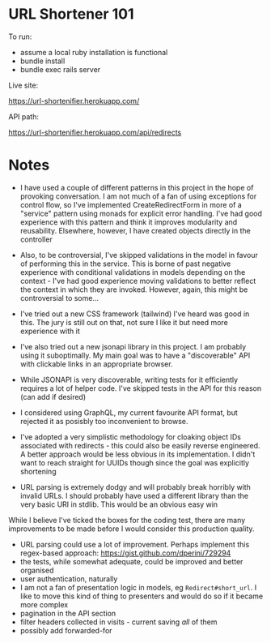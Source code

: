# URL Shortener 101

To run:

* assume a local ruby installation is functional
* bundle install
* bundle exec rails server

Live site:

https://url-shortenifier.herokuapp.com/

API path:

https://url-shortenifier.herokuapp.com/api/redirects

# Notes

* I have used a couple of different patterns in this project in the hope of provoking conversation. I am not much of a fan of using exceptions for control flow, so I've implemented CreateRedirectForm in more of a "service" pattern using monads for explicit error handling. I've had good experience with this pattern and think it improves modularity and reusability. Elsewhere, however, I have created objects directly in the controller

* Also, to be controversial, I've skipped validations in the model in favour of performing this in the service. This is borne of past negative experience with conditional validations in models depending on the context - I've had good experience moving validations to better reflect the context in which they are invoked. However, again, this might be controversial to some...

* I've tried out a new CSS framework (tailwind) I've heard was good in this. The jury is still out on that, not sure I like it but need more experience with it

* I've also tried out a new jsonapi library in this project. I am probably using it suboptimally. My main goal was to have a "discoverable" API with clickable links in an appropriate browser.

* While JSONAPI is very discoverable, writing tests for it efficiently requires a lot of helper code. I've skipped tests in the API for this reason (can add if desired)

* I considered using GraphQL, my current favourite API format, but rejected it as posisbly too inconvenient to browse.

* I've adopted a very simplistic methodology for cloaking object IDs associated with redirects - this could also be easily reverse engineered. A better approach would be less obvious in its implementation. I didn't want to reach straight for UUIDs though since the goal was explicitly shortening

* URL parsing is extremely dodgy and will probably break horribly with invalid URLs. I should probably have used a different library than the very basic URI in stdlib. This would be an obvious easy win


While I believe I've ticked the boxes for the coding test, there are many improvements to be made before I would consider this production quality.

- URL parsing could use a lot of improvement. Perhaps implement this regex-based approach: https://gist.github.com/dperini/729294
- the tests, while somewhat adequate, could be improved and better organised
- user authentication, naturally
- I am not a fan of presentation logic in models, eg ```Redirect#short_url```. I like to move this kind of thing to presenters and would do so if it became more complex
- pagination in the API section
- filter headers collected in visits - current saving *all* of them
- possibly add forwarded-for


